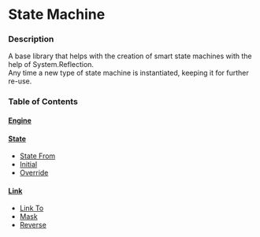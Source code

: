 # State Machine
### Description
A base library that helps with the creation of smart state machines with the help of System.Reflection.  
Any time a new type of state machine is instantiated, keeping it for further re-use.

### Table of Contents
#### [Engine](https://github.com/ThiagoDAraujoS/CSharp-State-Machine/wiki/Engine)
#### [State](https://github.com/ThiagoDAraujoS/CSharp-State-Machine/wiki/State)
- [State From](https://github.com/ThiagoDAraujoS/CSharp-State-Machine/wiki/State#state-from-name)
- [Initial](https://github.com/ThiagoDAraujoS/CSharp-State-Machine/wiki/State#initial-state)
- [Override](https://github.com/ThiagoDAraujoS/CSharp-State-Machine/wiki/State#override-state)
#### [Link](https://github.com/ThiagoDAraujoS/CSharp-State-Machine/wiki/Link)
- [Link To](https://github.com/ThiagoDAraujoS/CSharp-State-Machine/wiki/Link#link-to-state)
- [Mask](https://github.com/ThiagoDAraujoS/CSharp-State-Machine/wiki/Link#mask-states)
- [Reverse](https://github.com/ThiagoDAraujoS/CSharp-State-Machine/wiki/Link#reverse)
